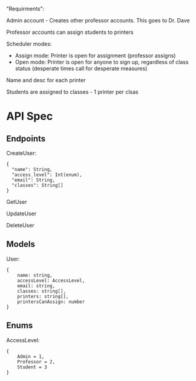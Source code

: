 "Requirments":

Admin account - Creates other professor accounts. This goes to Dr. Dave

Professor accounts can assign students to printers

Scheduler modes:
  - Assign mode: Printer is open for assignment (professor assigns)
  - Open mode: Printer is open for anyone to sign up, regardless of class status (desperate times call for desperate measures)

Name and desc for each printer

Students are assigned to classes - 1 printer per clsas

# API Spec

## Endpoints

CreateUser:
```
{
  "name": String,
  "access_level": Int(enum),
  "email": String,
  "classes": String[]
}
```
GetUser

UpdateUser

DeleteUser
## Models
User:
```
{
    name: string,
    accessLevel: AccessLevel,
    email: string,
    classes: string[],
    printers: string[],
    printersCanAssign: number
}
```

## Enums
AccessLevel:
```
{
    Admin = 1,
    Professor = 2,
    Student = 3
}
```
